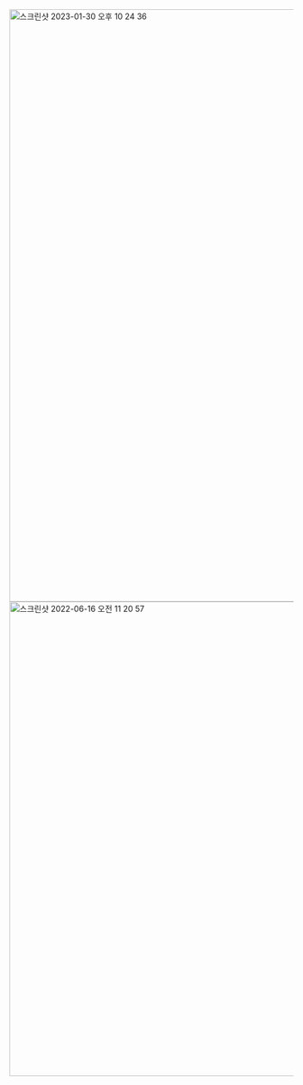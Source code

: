 
<img width="1050" alt="스크린샷 2023-01-30 오후 10 24 36" src="https://user-images.githubusercontent.com/104885245/215794734-e566eb29-e95f-4fb2-985e-bb3deb86ecbe.png">

<img width="841" alt="스크린샷 2022-06-16 오전 11 20 57" src="https://user-images.githubusercontent.com/104885245/216069593-b24963eb-3e34-45ca-b239-f52c0323c150.png">
